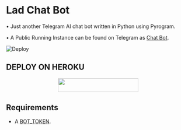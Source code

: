 # Lad Chat Bot
• Just another Telegram AI chat bot written in Python using Pyrogram.

• A Public Running Instance can be found on Telegram as [Chat Bot](https://t.me/Lad_chat_bot).

![Deploy](https://telegra.ph//file/28839eaf1d33f254a6b03.png)

## DEPLOY ON HEROKU

<p align="center"><a href="https://heroku.com/deploy?template=https://github.com/PoisonBot/Chat-Bot"> <img src="https://img.shields.io/badge/Deploy%20To%20Heroku-grey?style=for-the-badge&logo=heroku" width="220" height="38.45"/></a></p>

## Requirements

- A [BOT_TOKEN](https://t.me/botfather).
